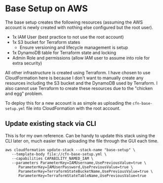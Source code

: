 # Base Setup on AWS
The base setup creates the following resources (assuming the AWS account is newly created with nothing else configured but the root user).

 - 1x IAM User (best practice to not use the root account)
 - 1x S3 bucket for Terraform states
    - Ensure versioning and lifecycle management is setup
 - 1x DynamoDB table for Terraform state and locking
 - Admin Role and permissions (allow IAM user to assume into role for extra security)

All other infrastructure is created using Terraform. I have chosen to use CloudFormation here is because I don't want to manually create any resources including the S3 bucket and the DynamoDB used by Terraform. I also cannot use Terraform to create these resources due to the "chicken and egg" problem.

To deploy this for a new account is as simple as uploading the `cfn-base-setup.yml` file into CloudFormation with the root account.

## Update existing stack via CLI
This is for my own reference. Can be handy to update this stack using the CLI later on, much easier than uploading the file through the GUI each time.

```
aws cloudformation update-stack --stack-name "base-setup" \
   --template-body file://cfn-base-setup.yml \
   --capabilities CAPABILITY_NAMED_IAM \
   --parameters ParameterKey=IAMUsername,UsePreviousValue=true \
      ParameterKey=IAMUserPassword,UsePreviousValue=true \
      ParameterKey=TerraformStateBucketName,UsePreviousValue=true \
      ParameterKey=TerraformStateTableName,UsePreviousValue=true
```
